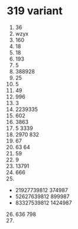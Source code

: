 # 319 variant

1. 36
2. wzyx
3. 160
4. 18
5. 18
6. 193
7. 5
8. 388928
9. 25
10. 5
11. 49
12. 996
13. 3
14. 2239335
15. 602
16. 3863
17. 5 3339
18. 2970 832
19. 67
20. 63 64
21. 59
22. 9
23. 13791
24. 666
25. 
- 21927739812 374987
- 52627639812 899987
- 83327539812 1424987
26. 636 798
27. 
